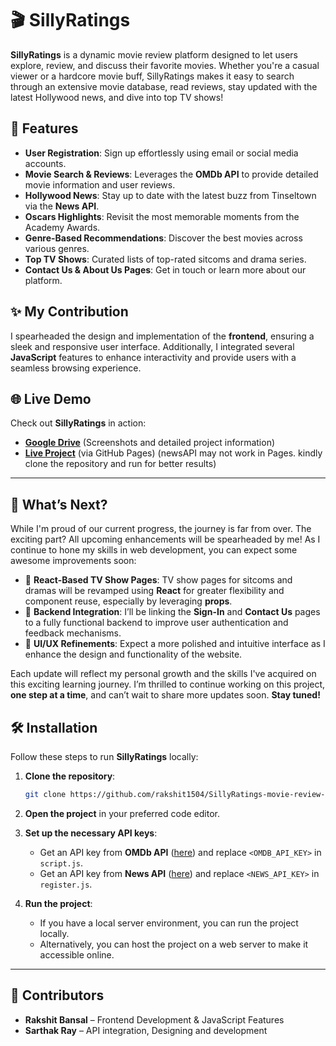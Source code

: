 # 🎬 SillyRatings  
**SillyRatings** is a dynamic movie review platform designed to let users explore, review, and discuss their favorite movies. Whether you're a casual viewer or a hardcore movie buff, SillyRatings makes it easy to search through an extensive movie database, read reviews, stay updated with the latest Hollywood news, and dive into top TV shows! 

## 🚀 Features  
- **User Registration**: Sign up effortlessly using email or social media accounts.  
- **Movie Search & Reviews**: Leverages the **OMDb API** to provide detailed movie information and user reviews.  
- **Hollywood News**: Stay up to date with the latest buzz from Tinseltown via the **News API**.  
- **Oscars Highlights**: Revisit the most memorable moments from the Academy Awards.  
- **Genre-Based Recommendations**: Discover the best movies across various genres.  
- **Top TV Shows**: Curated lists of top-rated sitcoms and drama series.  
- **Contact Us & About Us Pages**: Get in touch or learn more about our platform.

## ✨ My Contribution  
I spearheaded the design and implementation of the **frontend**, ensuring a sleek and responsive user interface. Additionally, I integrated several **JavaScript** features to enhance interactivity and provide users with a seamless browsing experience.

## 🌐 Live Demo  
Check out **SillyRatings** in action:  
- **[Google Drive](https://docs.google.com/document/d/16zg02brFnIXujYh6WWJZden7n59JFFm8/edit?usp=sharing&ouid=113601754252652920446&rtpof=true&sd=true)** (Screenshots and detailed project information)    
- **[Live Project](https://rakshit1504.github.io/SillyRatings-movie-review-site/)** (via GitHub Pages) (newsAPI may not work in Pages. kindly clone the repository and run for better results)  

---

## 🔧 What’s Next?  
While I'm proud of our current progress, the journey is far from over. The exciting part? All upcoming enhancements will be spearheaded by me! As I continue to hone my skills in web development, you can expect some awesome improvements soon:

- 🌟 **React-Based TV Show Pages**: TV show pages for sitcoms and dramas will be revamped using **React** for greater flexibility and component reuse, especially by leveraging **props**.   
- 🔗 **Backend Integration**: I’ll be linking the **Sign-In** and **Contact Us** pages to a fully functional backend to improve user authentication and feedback mechanisms.  
- 🎨 **UI/UX Refinements**: Expect a more polished and intuitive interface as I enhance the design and functionality of the website.  

Each update will reflect my personal growth and the skills I've acquired on this exciting learning journey. I’m thrilled to continue working on this project, **one step at a time**, and can’t wait to share more updates soon. **Stay tuned!**


## 🛠️ Installation  

Follow these steps to run **SillyRatings** locally:

1. **Clone the repository**:  
   ```bash
   git clone https://github.com/rakshit1504/SillyRatings-movie-review-site.git
   ```

2. **Open the project** in your preferred code editor.

3. **Set up the necessary API keys**:  
   - Get an API key from **OMDb API** ([here](https://www.omdbapi.com/)) and replace `<OMDB_API_KEY>` in `script.js`.  
   - Get an API key from **News API** ([here](https://newsapi.org/)) and replace `<NEWS_API_KEY>` in `register.js`.

4. **Run the project**:  
   - If you have a local server environment, you can run the project locally.  
   - Alternatively, you can host the project on a web server to make it accessible online.

---

## 👥 Contributors 
- **Rakshit Bansal** – Frontend Development & JavaScript Features   
- **Sarthak Ray** – API integration, Designing and development


